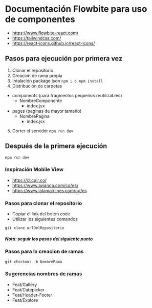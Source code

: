 # Documentación Flowbite para uso de componentes
- https://www.flowbite-react.com/
- https://tailwindcss.com/
- https://react-icons.github.io/react-icons/

## Pasos para ejecución por primera vez
1. Clonar el repositorio
2. Creacion de rama propia
3. Intalación package.json
  ``
    npm i o npm install
  ``
4. Distribución de carpetas 
  - components (para fragmentos pequeños reutilizables)
    - NombreComponente
      - index.jsx
  - pages (paginas de mayor tamaño)
    - NombrePagina
      - index.jsx
5. Correr el servidor 
  ``
    npm run dev
  ``

## Después de la primera ejecución 
  ``
    npm run dev
  ``
### Inspiración Mobile View
- https://clicair.co/
- https://www.avianca.com/co/es/
- https://www.latamairlines.com/co/es

### Pasos para clonar el repositorio
- Copiar el link del boton code
- Utilizar los siguientes comandos

``
  git clone urlDelRepositorio
``
##### Nota: seguir los pasos del siguiente punto

### Pasos para la creacion de ramas
``
  git checkout -b NombreRama
``

### Sugerencias nombres de ramas
- Feat/Gallery
- Feat/Datepicker
- Feat/Header-Footer
- Feat/Explore

